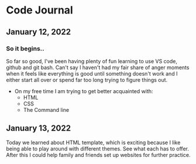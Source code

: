 # Code Journal
## January 12, 2022
### So it begins.. 
So far so good, I've been having plenty of fun learning to use VS code, github and git bash.
Can't say I haven't had my fair share of anger moments when it feels like everything is good until something doesn't work and I either start all over or spend far too long trying to figure things out.
- On my free time I am trying to get better acquainted with:
  - HTML
  - CSS
  - The Command line

## January 13, 2022
Today we learned about HTML template, which is exciting because I like being able to play around with different themes. See what each has to offer. After this I could help family and friends set up websites for further practice. 